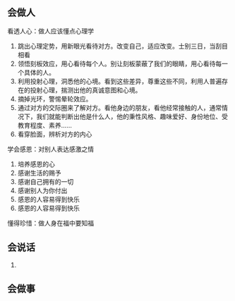 ## 会做人

看透人心：做人应该懂点心理学

1. 跳出心理定势，用新眼光看待对方。改变自己，适应改变。士别三日，当刮目相看
2. 领悟刻板效应，用心看待每个人。别让刻板蒙蔽了我们的眼睛，用心看待每一个具体的人。
3. 利用投射心理，洞悉他的心境。看到这些差异，尊重这些不同，利用人普遍存在的投射心理，揣测出他的真诚意图和心境。
4. 摘掉光环，警惕晕轮效应。
5. 通过对方的交际圈来了解对方。看他身边的朋友，看他经常接触的人，通常情况下，我们就能判断出他是什么人，他的秉性风格、趣味爱好、身份地位、受教育程度、素养……
6. 看穿脸面，辨析对方的内心

学会感恩：对别人表达感激之情
1. 培养感恩的心
2. 感谢生活的赐予
3. 感谢自己拥有的一切
4. 感谢别人为你付出
5. 感恩的人容易得到快乐
6. 感恩的人容易得到快乐

懂得珍惜：做人身在福中要知福

## 会说话

1. 

## 会做事

